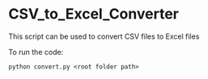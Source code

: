 # CSV_to_Excel_Converter
This script can be used to convert CSV files to Excel files 

To run the code:

```
python convert.py <root folder path>
```
